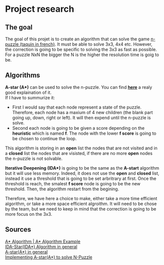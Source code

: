 # Project research

## The goal
The goal of this projet is to create an algorithm that can solve the game [n-puzzle (taquin in french)](https://en.wikipedia.org/wiki/15_puzzle). It must be able to solve 3x3, 4x4 etc. However, the correction is going to be specific to solving the 3x3 as fast as possible.  
For a puzzle NxN the bigger the N is the higher the resolution time is goig to be.  


## Algorithms

**A-star (A\*)** can be used to solve the n-puzzle. You can find **[here](https://algorithmsinsight.wordpress.com/graph-theory-2/a-star-in-general/implementing-a-star-to-solve-n-puzzle/)** a realy good explaination of it.  
If I have to summurize it:  
- First I would say that each node represent a state of the puzzle. Therefore, each node has a maxium of 4 new children (the blank part going up, down, right or left). It will then expend until the n-puzzle is solve.
- Second each node is going to be given a score depending on the **heuristic** which is named **f**. The node with the lower **f score** is going to be chosen to continue the loop.  

This algorithm is storing in an **open** list the nodes that are not visited and in a **closed** list the nodes that are visisted, if there are no more **open** nodes the n-puzzle is not solvable.  

**Iterative Deepening (IDA\*)** is going to be the same as the **A-start** algorithm but it will use less memory. Indeed, it does not use the **open** and **closed** list, instead it use a threshold that is going to be set arbritrary at first. Once the threshold is reach, the smalest **f score** node is going to be the new threshold. Then, the algorithm restart from the begining.  

Therefore, we have here a choice to make, either take a more time efficient algorithm, or take a more space efficient algroithm.
It will need to be chose by the team, but we need to keep in mind that the correction is going to be more focus on the 3x3.



## Sources
[A* Algorithm | A* Algorithm Example](https://www.gatevidyalay.com/tag/a-star-search-algorithm-example/)  
[IDA-Star(IDA*) Algorithm in general](https://algorithmsinsight.wordpress.com/graph-theory-2/ida-star-algorithm-in-general/)  
[A-star(A*) in general](https://algorithmsinsight.wordpress.com/graph-theory-2/a-star-in-general/)  
[Implementing A-star(A*) to solve N-Puzzle](https://algorithmsinsight.wordpress.com/graph-theory-2/a-star-in-general/implementing-a-star-to-solve-n-puzzle/)  
